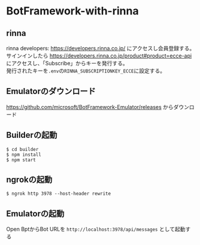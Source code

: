 # BotFramework-with-rinna

## rinna

rinna developers: https://developers.rinna.co.jp/ にアクセスし会員登録する。  
サインインしたら https://developers.rinna.co.jp/product#product=ecce-api にアクセスし、「Subscribe」からキーを発行する。  
発行されたキーを`.env`の`RINNA_SUBSCRIPTIONKEY_ECCE`に設定する。

## Emulatorのダウンロード

https://github.com/microsoft/BotFramework-Emulator/releases からダウンロード

## Builderの起動

```
$ cd builder
$ npm install
$ npm start
```

## ngrokの起動

```
$ ngrok http 3978 --host-header rewrite
```

## Emulatorの起動

Open BptからBot URLを `http://localhost:3978/api/messages` として起動する
